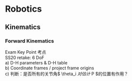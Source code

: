# Robotics
## Kinematics
### Forward Kinematics
Exam Key Point 考点  
SS20 retake: 6 DoF  
a) D-H parameters & D-H table  
b) Coordinate frames / project frame origins  
c) 判断：是否所有的关节角$ \theta_i $对估计$ P $的位置有作用？  
